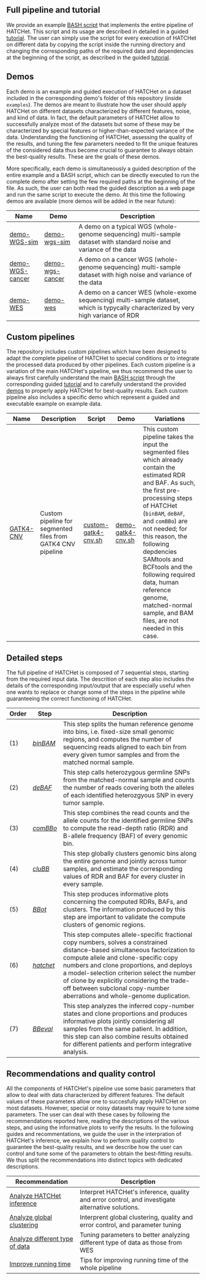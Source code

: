 ## Full pipeline and tutorial
<a name="fullpipelineandtutorial"></a>

We provide an example [BASH script](../script/runHATCHet.sh) that implements the entire pipeline of HATCHet.
This script and its usage are described in detailed in a guided [tutorial](doc_runhatchet.md).
The user can simply use the script for every execution of HATCHet on different data by copying the script inside the running directory and changing the corresponding paths of the required data and dependencies at the beginning of the script, as described in the guided [tutorial](doc_runhatchet.md).

## Demos
<a name="demos"></a>

Each demo is an example and guided execution of HATCHet on a dataset included in the corresponding demo's folder of this
repository (inside `examples`). The demos are meant to illustrate how the user should apply HATCHet on different
datasets characterized by different features, noise, and kind of data. In fact, the default parameters of HATCHet allow
to successfully analyze most of the datasets but some of these may be characterized by special features or
higher-than-expected variance of the data. Understanding the functioning of HATCHet, assessing the quality of the
results, and tuning the few parameters needed to fit the unique features of the considered data thus become crucial to
guarantee to always obtain the best-quality results. These are the goals of these demos.

More specifically, each demo is simultaneously a guided description of the entire example and a BASH script, which can
be directly executed to run the complete demo after setting the few required paths at the beginning of the file. As
such, the user can both read the guided description as a web page and run the same script to execute the demo. At this
time the following demos are available (more demos will be added in the near future):

| Name | Demo | Description |
|------|------|-------------|
| [demo-WGS-sim](../examples/demo-WGS-sim/) | [demo-wgs-sim](../examples/demo-WGS-sim/demo-wgs-sim.sh) | A demo on a typical WGS (whole-genome sequencing) multi-sample dataset with standard noise and variance of the data |
| [demo-WGS-cancer](../examples/demo-WGS-cancer/) | [demo-wgs-cancer](../examples/demo-WGS-cancer/demo-wgs-cancer.sh) | A demo on a cancer WGS (whole-genome sequencing) multi-sample dataset with high noise and variance of the data |
| [demo-WES](../examples/demo-WES/) | [demo-wes](../examples/demo-WES/demo-wes.sh) | A demo on a cancer WES (whole-exome sequencing) multi-sample dataset, which is typycally characterized by very high variance of RDR |

## Custom pipelines
<a name="custompipelines"></a>

The repository includes custom pipelines which have been designed to adapt the complete pipeline of HATCHet to special
conditions or to integrate the processed data produced by other pipelines. Each custom pipeline is a variation of the
main HATCHet's pipeline, we thus recommend the user to always first carefully understand the main
[BASH script](../script/runHATCHet.sh) through the corresponding guided [tutorial](doc_runhatchet.md) and to carefully
understand the provided [demos](#demos) to properly apply HATCHet for best-quality results. Each custom pipeline also
includes a specific demo which represent a guided and executable example on example data.

| Name | Description | Script | Demo | Variations |
|------|-------------|--------|------|------------|
| [GATK4-CNV](../custom/GATK4-CNV) | Custom pipeline for segmented files from GATK4 CNV pipeline | [custom-gatk4-cnv.sh](../custom/GATK4-CNV/custom-gatk4-cnv.sh) | [demo-gatk4-cnv.sh](../custom/GATK4-CNV/demo-gatk4-cnv.sh) | This custom pipeline takes the input the segmented files which already contain the estimated RDR and BAF. As such, the first pre-processing steps of HATCHet (`binBAM`, `deBAF`, and `comBBo`) are not needed; for this reason, the following depdencies SAMtools and BCFtools and the following required data, human reference genome, matched-normal sample, and BAM files, are not needed in this case. |

## Detailed steps
<a name="detailedsteps"></a>

The full pipeline of HATCHet is composed of 7 sequential steps, starting from the required input data.
The descrition of each step also includes the details of the corresponding input/output that are especially useful when
one wants to replace or change some of the steps in the pipeline while guaranteeing the correct functioning of HATCHet.

| Order | Step | Description |
|-------|------|-------------|
| (1)   | [*binBAM*](doc_binbam.md)   | This step splits the human reference genome into bins, i.e. fixed-size small genomic regions, and computes the number of sequencing reads aligned to each bin from every given tumor samples and from the matched normal sample. |
| (2)   | [*deBAF*](doc_debaf.md)     | This step calls heterozygous germline SNPs from the matched-normal sample and counts the number of reads covering both the alleles of each identified heterozgyous SNP in every tumor sample. |
| (3)   | [*comBBo*](doc_combbo.md)   | This step combines the read counts and the allele counts for the identified germline SNPs to compute the read-depth ratio (RDR) and B-allele frequency (BAF) of every genomic bin. |
| (4)   | [*cluBB*](doc_clubb.md)     | This step globally clusters genomic bins along the entire genome and jointly across tumor samples, and estimate the corresponding values of RDR and BAF for every cluster in every sample. |
| (5)   | [*BBot*](doc_bbot.md)       | This step produces informative plots concerning the computed RDRs, BAFs, and clusters. The information produced by this step are important to validate the compute clusters of genomic regions. |
| (6)   | [*hatchet*](doc_hatchet.md) | This step computes allele-specific fractional copy numbers, solves a constrained distance-based simultaneous factorization to compute allele and clone-specific copy numbers and clone proportions, and deploys a model-selection criterion select the number of clone by explicitly considering the trade-off between subclonal copy-number aberrations and whole-genome duplication. |
| (7)   | [*BBeval*](doc_bbeval.md)   | This step analyzes the inferred copy-number states and clone proportions and produces informative plots jointly considering all samples from the same patient. In addition, this step can also combine results obtained for different patients and perform integrative analysis. |

## Recommendations and quality control
<a name="recommendations"></a>

All the components of HATCHet's pipeline use some basic parameters that allow to deal with data characterized by different features. The default values of these parameters allow one to succesfully apply HATCHet on most datasets. However, special or noisy datasets may require to tune some parameters. The user can deal with these cases by following the recommendations reported here, reading the descriptions of the various steps, and using the informative plots to verify the results. In the following guides and recommentations, we guide the user in the interpration of HATCHet's inference, we explain how to perform quality control to guarantee the best-quality results, and we describe how the user can control and tune some of the parameters to obtain the best-fitting results. We thus split the recommendations into distinct topics with dedicated descriptions.

| Recommendation | Description |
|----------------|-------------|
| [Analyze HATCHet inference](recommendation_inference.md) | Interpret HATCHet's inference, quality and error control, and investigate alternative solutions. |
| [Analyze global clustering](recommendation_clustering.md) | Interprent global clustering, quality and error control, and parameter tuning |
| [Analyze different type of data](recommendation_datatype.md) | Tuning parameters to better analyzing different type of data as those from WES |
| [Improve running time](recommendation_runtime.md)| Tips for improving running time of the whole pipeline |
